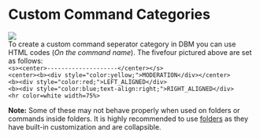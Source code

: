 # Custom Command Categories  
![](https://raw.githubusercontent.com/Silversunset01/dbm/master/screenshots/category.png)  
To create a custom command seperator category in DBM you can use HTML codes (_On the command name_). The fivefour pictured above are set as follows:  
`<s><center>--------------------</center></s>`<br/>`<center><b><div style="color:yellow;">MODERATION</div></center>`<br/>`<b><div style="color:red;">LEFT_ALIGNED</div>`<br/>`<b><div style="color:blue;text-align:right;">RIGHT_ALIGNED</div>`<br/>`<hr color=white width=75%>`

**Note:** Some of these may not behave properly when used on folders or commands inside folders.
It is highly recommended to use [folders](/dbm/tutorials?topic=Using_Command_Folders) as they have built-in customization and are collapsible.